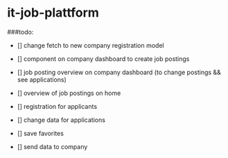﻿# it-job-plattform
###todo:
- [] change fetch to new company registration model 
- [] component on company dashboard to create job postings
- [] job posting overview on company dashboard (to change postings && see applications)

- [] overview of job postings on home
- [] registration for applicants
- [] change data for applications
- [] save favorites
- [] send data to company
